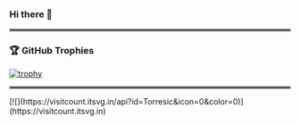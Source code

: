 ### Hi there 👋

<hr style="border:2px solid gray">

### 🏆 GitHub Trophies

[![trophy](https://github-profile-trophy.vercel.app/?username=Torresic&no-frame=true&theme=dark_lover)](https://github.com/Torresic/github-profile-trophy)

<hr style="border:2px solid gray">
[![](https://visitcount.itsvg.in/api?id=Torresic&icon=0&color=0)](https://visitcount.itsvg.in)
